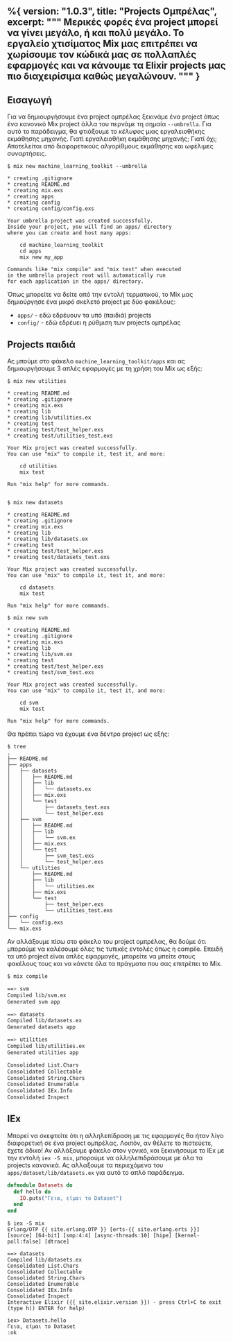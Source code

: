 %{
  version: "1.0.3",
  title: "Projects Ομπρέλας",
  excerpt: """
  Μερικές φορές ένα project μπορεί να γίνει μεγάλο, ή και πολύ μεγάλο.
Το εργαλείο χτισίματος Mix μας επιτρέπει να χωρίσουμε τον κώδικά μας σε πολλαπλές εφαρμογές και να κάνουμε τα Elixir projects μας πιο διαχειρίσιμα καθώς μεγαλώνουν.
  """
}
---

## Εισαγωγή

Για να δημιουργήσουμε ένα project ομπρέλας ξεκινάμε ένα project όπως ένα κανονικό Mix project άλλα του περνάμε τη σημαία `--umbrella`.
Για αυτό το παράδειγμα, θα φτιάξουμε το *κέλυφος* μιας εργαλειοθήκης εκμάθησης μηχανής.
Γιατί εργαλειοθήκη εκμάθησης μηχανής;  Γιατί όχι;  Αποτελείται από διαφορετικούς αλγορίθμους εκμάθησης και ωφέλιμες συναρτήσεις.

```shell
$ mix new machine_learning_toolkit --umbrella

* creating .gitignore
* creating README.md
* creating mix.exs
* creating apps
* creating config
* creating config/config.exs

Your umbrella project was created successfully.
Inside your project, you will find an apps/ directory
where you can create and host many apps:

    cd machine_learning_toolkit
    cd apps
    mix new my_app

Commands like "mix compile" and "mix test" when executed
in the umbrella project root will automatically run
for each application in the apps/ directory.
```

Όπως μπορείτε να δείτε από την εντολή τερματικού, το Mix μας δημιούργησε ένα μικρό σκελετό project με δύο φακέλους:

  - `apps/` - εδώ εδρέυουν τα υπό (παιδιά) projects
  - `config/` - εδώ εδρέυει η ρύθμιση των projects ομπρέλας


## Projects παιδιά

Ας μπούμε στο φάκελο `machine_learning_toolkit/apps` και ας δημιουργήσουμε 3 απλές εφαρμογές με τη χρήση του Mix ως εξής:

```shell
$ mix new utilities

* creating README.md
* creating .gitignore
* creating mix.exs
* creating lib
* creating lib/utilities.ex
* creating test
* creating test/test_helper.exs
* creating test/utilities_test.exs

Your Mix project was created successfully.
You can use "mix" to compile it, test it, and more:

    cd utilities
    mix test

Run "mix help" for more commands.


$ mix new datasets

* creating README.md
* creating .gitignore
* creating mix.exs
* creating lib
* creating lib/datasets.ex
* creating test
* creating test/test_helper.exs
* creating test/datasets_test.exs

Your Mix project was created successfully.
You can use "mix" to compile it, test it, and more:

    cd datasets
    mix test

Run "mix help" for more commands.

$ mix new svm

* creating README.md
* creating .gitignore
* creating mix.exs
* creating lib
* creating lib/svm.ex
* creating test
* creating test/test_helper.exs
* creating test/svm_test.exs

Your Mix project was created successfully.
You can use "mix" to compile it, test it, and more:

    cd svm
    mix test

Run "mix help" for more commands.
```

Θα πρέπει τώρα να έχουμε ένα δέντρο project ως εξής:

```shell
$ tree
.
├── README.md
├── apps
│   ├── datasets
│   │   ├── README.md
│   │   ├── lib
│   │   │   └── datasets.ex
│   │   ├── mix.exs
│   │   └── test
│   │       ├── datasets_test.exs
│   │       └── test_helper.exs
│   ├── svm
│   │   ├── README.md
│   │   ├── lib
│   │   │   └── svm.ex
│   │   ├── mix.exs
│   │   └── test
│   │       ├── svm_test.exs
│   │       └── test_helper.exs
│   └── utilities
│       ├── README.md
│       ├── lib
│       │   └── utilities.ex
│       ├── mix.exs
│       └── test
│           ├── test_helper.exs
│           └── utilities_test.exs
├── config
│   └── config.exs
└── mix.exs
```

Αν αλλάξουμε πίσω στο φάκελο του project ομπρέλας, θα δούμε ότι μπορούμε να καλέσουμε όλες τις τυπικές εντολές όπως η compile.
Επειδή τα υπό project είναι απλές εφαρμογές, μπορείτε να μπείτε στους φακέλους τους και να κάνετε όλα τα πράγματα που σας επιτρέπει το Mix.

```bash
$ mix compile

==> svm
Compiled lib/svm.ex
Generated svm app

==> datasets
Compiled lib/datasets.ex
Generated datasets app

==> utilities
Compiled lib/utilities.ex
Generated utilities app

Consolidated List.Chars
Consolidated Collectable
Consolidated String.Chars
Consolidated Enumerable
Consolidated IEx.Info
Consolidated Inspect
```

## IEx

Μπορεί να σκεφτείτε ότι η αλληλεπίδραση με τις εφαρμογές θα ήταν λίγο διαφορετική σε ένα project ομπρέλας.
Λοιπόν, αν θέλετε το πιστεύετε, έχετε άδικο!
Αν αλλάξουμε φάκελο στον γονικό, και ξεκινήσουμε το IEx με την εντολή `iex -S mix`, μπορούμε να αλληλεπιδράσουμε με όλα τα projects κανονικά.
Ας αλλαξουμε τα περιεχόμενα του `apps/dataset/lib/datasets.ex` για αυτό το απλό παράδειγμα.

```elixir
defmodule Datasets do
  def hello do
    IO.puts("Γεια, είμαι το Dataset")
  end
end
```

```shell
$ iex -S mix
Erlang/OTP {{ site.erlang.OTP }} [erts-{{ site.erlang.erts }}] [source] [64-bit] [smp:4:4] [async-threads:10] [hipe] [kernel-poll:false] [dtrace]

==> datasets
Compiled lib/datasets.ex
Consolidated List.Chars
Consolidated Collectable
Consolidated String.Chars
Consolidated Enumerable
Consolidated IEx.Info
Consolidated Inspect
Interactive Elixir ({{ site.elixir.version }}) - press Ctrl+C to exit (type h() ENTER for help)

iex> Datasets.hello
Γεια, είμαι το Dataset
:ok
```
